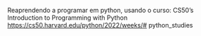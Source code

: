 Reaprendendo a programar em python, usando o curso:
CS50’s Introduction to Programming with Python
https://cs50.harvard.edu/python/2022/weeks/# python_studies
